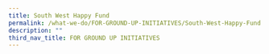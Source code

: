 ```yaml
---
title: South West Happy Fund
permalink: /what-we-do/FOR-GROUND-UP-INITIATIVES/South-West-Happy-Fund
description: ""
third_nav_title: FOR GROUND UP INITIATIVES
---
```

